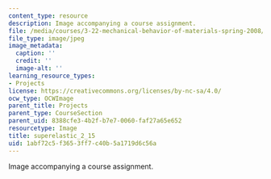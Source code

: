 ```yaml
---
content_type: resource
description: Image accompanying a course assignment.
file: /media/courses/3-22-mechanical-behavior-of-materials-spring-2008/1abf72c5f3653ff7c40b5a1719d6c56a_superelastic_2_15.jpg
file_type: image/jpeg
image_metadata:
  caption: ''
  credit: ''
  image-alt: ''
learning_resource_types:
- Projects
license: https://creativecommons.org/licenses/by-nc-sa/4.0/
ocw_type: OCWImage
parent_title: Projects
parent_type: CourseSection
parent_uid: 8388cfe3-4b2f-b7e7-0060-faf27a65e652
resourcetype: Image
title: superelastic_2_15
uid: 1abf72c5-f365-3ff7-c40b-5a1719d6c56a
---
```

Image accompanying a course assignment.
